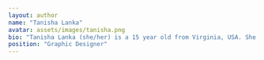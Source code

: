 ```yaml
---
layout: author
name: "Tanisha Lanka"
avatar: assets/images/tanisha.png
bio: "Tanisha Lanka (she/her) is a 15 year old from Virginia, USA. She has been a traditional artist from when she was 4, but is interested to explore graphic design and digital art. In addition, she is a competitive Xcel gymnast, a member of student government at Chantilly High School, and an avid reader and writer! In fact, she hopes to/is currently working on starting a newsletter for the nonprofit organization EduGirls. She has always been a passionate advocate for combatting climate change, and is working on publishing her own climate blog! She is excited to add color and life to We Need to Talk by creating appealing graphics."
position: "Graphic Designer"
---
```

